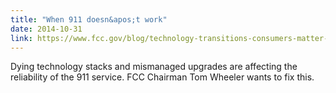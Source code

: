 ```yaml
---
title: "When 911 doesn&apos;t work"
date: 2014-10-31
link: https://www.fcc.gov/blog/technology-transitions-consumers-matter-most
---
```

 Dying technology stacks and mismanaged upgrades are affecting the reliability of the 911 service. FCC Chairman Tom Wheeler wants to fix this.
